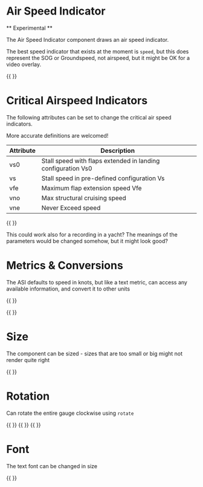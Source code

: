 
# Air Speed Indicator

** Experimental **

The Air Speed Indicator component draws an air speed indicator.

The best speed indicator that exists at the moment is `speed`, but this does represent
the SOG or Groundspeed, not airspeed, but it might be OK for a video overlay.

{{  <component type="asi" vs0="10" /> }}



# Critical Airspeed Indicators

The following attributes can be set to change the critical air speed indicators.

More accurate definitions are welcomed!

| Attribute | Description                                                  | 
|-----------|--------------------------------------------------------------|
| vs0       | Stall speed with flaps extended in landing configuration Vs0 |
| vs | Stall speed in pre-defined configuration Vs                  |
| vfe | Maximum flap extension speed Vfe                             |
| vno | Max structural cruising speed                                | 
| vne | Never Exceed speed                                           | 


{{ <component type="asi" vs0="0" vs="30" vfe="33" vno="90" vne="100" /> }}

This could work also for a recording in a yacht? The meanings of the parameters would be changed somehow, but it might look good?

# Metrics & Conversions

The ASI defaults to speed in knots, but like a text metric, can access any available information, and convert it to
other units

{{  <component type="asi" units="mph" vs0="10" /> }}

{{  <component type="asi" metric="alt" units="feet" /> }}

# Size

The component can be sized - sizes that are too small or big might not render quite right

{{ <component type="asi" size="128" /> }}

# Rotation

Can rotate the entire gauge clockwise using `rotate`

{{ <component type="asi" rotate="45" /> }}
{{ <component type="asi" rotate="90" /> }}
{{ <component type="asi" rotate="180" /> }}

# Font

The text font can be changed in size

{{ <component type="asi" textsize="24" /> }}
